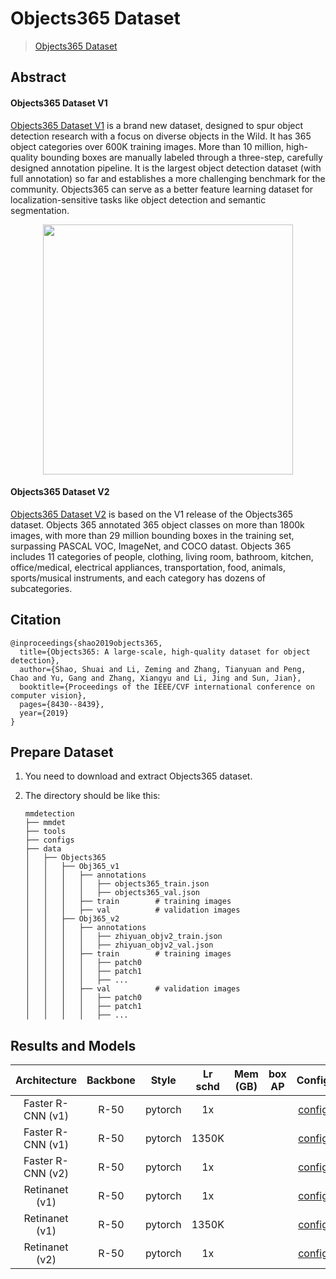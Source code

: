 # Objects365 Dataset

> [Objects365 Dataset](https://openaccess.thecvf.com/content_ICCV_2019/papers/Shao_Objects365_A_Large-Scale_High-Quality_Dataset_for_Object_Detection_ICCV_2019_paper.pdf)

<!-- [DATASET] -->

## Abstract

<!-- [ABSTRACT] -->

#### Objects365 Dataset V1

[Objects365 Dataset V1](http://www.objects365.org/overview.html) is a brand new dataset,
designed to spur object detection research with a focus on diverse objects in the Wild.
It has 365 object categories over 600K training images. More than 10 million, high-quality bounding boxes are manually labeled through a three-step, carefully designed annotation pipeline. It is the largest object detection dataset (with full annotation) so far and establishes a more challenging benchmark for the community. Objects365 can serve as a better feature learning dataset for localization-sensitive tasks like object detection
and semantic segmentation.

<!-- [IMAGE] -->

<div align=center>
<img src="https://user-images.githubusercontent.com/48282753/208368046-b7573022-06c9-4a99-af17-a6ac7407e3d8.png" height="400"/>
</div>

#### Objects365 Dataset V2

[Objects365 Dataset V2](http://www.objects365.org/overview.html) is based on the V1 release of the Objects365 dataset.
Objects 365 annotated 365 object classes on more than 1800k images, with more than 29 million bounding boxes in the training set, surpassing PASCAL VOC, ImageNet, and COCO datast.
Objects 365 includes 11 categories of people, clothing, living room, bathroom, kitchen, office/medical, electrical appliances, transportation, food, animals, sports/musical instruments, and each category has dozens of subcategories.

## Citation

```
@inproceedings{shao2019objects365,
  title={Objects365: A large-scale, high-quality dataset for object detection},
  author={Shao, Shuai and Li, Zeming and Zhang, Tianyuan and Peng, Chao and Yu, Gang and Zhang, Xiangyu and Li, Jing and Sun, Jian},
  booktitle={Proceedings of the IEEE/CVF international conference on computer vision},
  pages={8430--8439},
  year={2019}
}
```

## Prepare Dataset

1. You need to download and extract Objects365 dataset.

2. The directory should be like this:

   ```none
   mmdetection
   ├── mmdet
   ├── tools
   ├── configs
   ├── data
   │   ├── Objects365
   │   │   ├── Obj365_v1
   │   │   │   ├── annotations
   │   │   │   │   ├── objects365_train.json
   │   │   │   │   ├── objects365_val.json
   │   │   │   ├── train        # training images
   │   │   │   ├── val          # validation images
   │   │   ├── Obj365_v2
   │   │   │   ├── annotations
   │   │   │   │   ├── zhiyuan_objv2_train.json
   │   │   │   │   ├── zhiyuan_objv2_val.json
   │   │   │   ├── train        # training images
   │   │   │   │   ├── patch0
   │   │   │   │   ├── patch1
   │   │   │   │   ├── ...
   │   │   │   ├── val          # validation images
   │   │   │   │   ├── patch0
   │   │   │   │   ├── patch1
   │   │   │   │   ├── ...
   ```

## Results and Models

|   Architecture    | Backbone |  Style  | Lr schd | Mem (GB) | box AP |                                                             Config                                                              |         Download         |
| :---------------: | :------: | :-----: | :-----: | :------: | :----: | :-----------------------------------------------------------------------------------------------------------------------------: | :----------------------: |
| Faster R-CNN (v1) |   R-50   | pytorch |   1x    |          |        |   [config](https://github.com/open-mmlab/mmdetection/tree/master/configs/objects365/faster_rcnn_r50_fpn_32x2_1x_obj365v1.py)    | [model](<>) \| [log](<>) |
| Faster R-CNN (v1) |   R-50   | pytorch |  1350K  |          |        | [config](https://github.com/open-mmlab/mmdetection/tree/master/configs/objects365/faster_rcnn_r50_fpn_syncbn_1350k_obj365v1.py) | [model](<>) \| [log](<>) |
| Faster R-CNN (v2) |   R-50   | pytorch |   1x    |          |        |   [config](https://github.com/open-mmlab/mmdetection/tree/master/configs/objects365/faster_rcnn_r50_fpn_32x2_1x_obj365v2.py)    | [model](<>) \| [log](<>) |
|  Retinanet (v1)   |   R-50   | pytorch |   1x    |          |        |    [config](https://github.com/open-mmlab/mmdetection/tree/master/configs/objects365/retinanet_r50_fpn_32x2_1x_obj365v1.py)     | [model](<>) \| [log](<>) |
|  Retinanet (v1)   |   R-50   | pytorch |  1350K  |          |        |    [config](https://github.com/open-mmlab/mmdetection/tree/master/configs/objects365/retinanet_fpn_syncbn_1350k_obj365v1.py)    | [model](<>) \| [log](<>) |
|  Retinanet (v2)   |   R-50   | pytorch |   1x    |          |        |       [config](https://github.com/open-mmlab/mmdetection/tree/master/configs/objects365/retinanet_r50_fpn_1x_obj365v2.py)       | [model](<>) \| [log](<>) |
